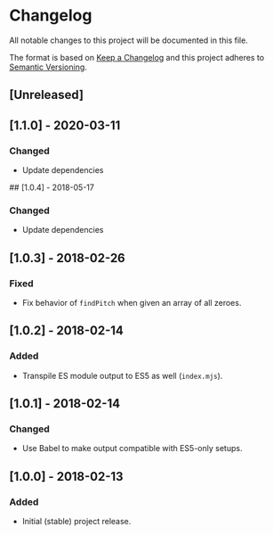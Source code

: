 # Changelog

All notable changes to this project will be documented in this file.

The format is based on [Keep a Changelog](http://keepachangelog.com/en/1.0.0/)
and this project adheres to [Semantic
Versioning](http://semver.org/spec/v2.0.0.html).

## [Unreleased]

## [1.1.0] - 2020-03-11
### Changed
- Update dependencies

## [1.0.4] - 2018-05-17
### Changed
- Update dependencies

## [1.0.3] - 2018-02-26
### Fixed
- Fix behavior of `findPitch` when given an array of all zeroes.

## [1.0.2] - 2018-02-14
### Added
- Transpile ES module output to ES5 as well (`index.mjs`).

## [1.0.1] - 2018-02-14
### Changed
- Use Babel to make output compatible with ES5-only setups.

## [1.0.0] - 2018-02-13
### Added
- Initial (stable) project release.
